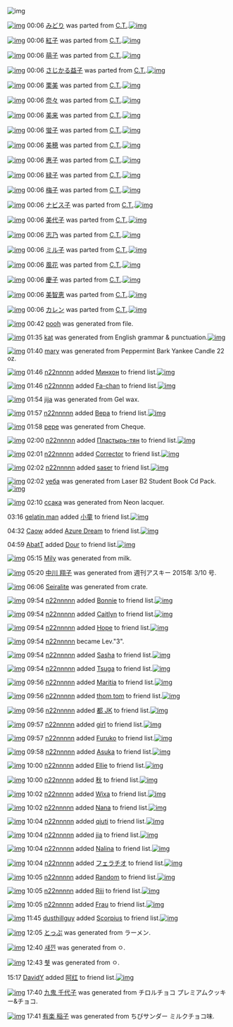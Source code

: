 ![img](http://gdrive-cdn.herokuapp.com/537b65a5bc09f0000721dda7/512px-barcode.png)

[![img](http://www.deviantsart.com/20hnspf.png)](http://www.barcodekanojo.com/kanojo/2834314/%E3%81%BF%E3%81%A9%E3%82%8A) 00:06 [みどり](http://www.barcodekanojo.com/kanojo/2834314/%E3%81%BF%E3%81%A9%E3%82%8A) was parted from [C.T.](http://www.barcodekanojo.com/kanojo/2834314/%E3%81%BF%E3%81%A9%E3%82%8A).[![img](http://www.deviantsart.com/fhrc6a.jpeg)](http://www.barcodekanojo.com/user/272165/C.T.) 

[![img](http://www.deviantsart.com/7n7u42.png)](http://www.barcodekanojo.com/kanojo/2844420/%E7%B4%85%E5%AD%90) 00:06 [紅子](http://www.barcodekanojo.com/kanojo/2844420/%E7%B4%85%E5%AD%90) was parted from [C.T.](http://www.barcodekanojo.com/kanojo/2844420/%E7%B4%85%E5%AD%90).[![img](http://www.deviantsart.com/fhrc6a.jpeg)](http://www.barcodekanojo.com/user/272165/C.T.) 

[![img](http://www.deviantsart.com/37m5gll.png)](http://www.barcodekanojo.com/kanojo/2865604/%E8%90%8C%E5%AD%90) 00:06 [萌子](http://www.barcodekanojo.com/kanojo/2865604/%E8%90%8C%E5%AD%90) was parted from [C.T.](http://www.barcodekanojo.com/kanojo/2865604/%E8%90%8C%E5%AD%90).[![img](http://www.deviantsart.com/fhrc6a.jpeg)](http://www.barcodekanojo.com/user/272165/C.T.) 

[![img](http://www.deviantsart.com/37u0hgg.png)](http://www.barcodekanojo.com/kanojo/205692/%E3%81%95%E3%81%98%E3%81%8B%E3%82%8B%E7%9B%8A%E5%AD%90) 00:06 [さじかる益子](http://www.barcodekanojo.com/kanojo/205692/%E3%81%95%E3%81%98%E3%81%8B%E3%82%8B%E7%9B%8A%E5%AD%90) was parted from [C.T.](http://www.barcodekanojo.com/kanojo/205692/%E3%81%95%E3%81%98%E3%81%8B%E3%82%8B%E7%9B%8A%E5%AD%90).[![img](http://www.deviantsart.com/fhrc6a.jpeg)](http://www.barcodekanojo.com/user/272165/C.T.) 

[![img](http://www.deviantsart.com/6guiv2.png)](http://www.barcodekanojo.com/kanojo/2885644/%E6%A0%97%E7%BE%8E) 00:06 [栗美](http://www.barcodekanojo.com/kanojo/2885644/%E6%A0%97%E7%BE%8E) was parted from [C.T.](http://www.barcodekanojo.com/kanojo/2885644/%E6%A0%97%E7%BE%8E).[![img](http://www.deviantsart.com/fhrc6a.jpeg)](http://www.barcodekanojo.com/user/272165/C.T.) 

[![img](http://www.deviantsart.com/3radhgs.png)](http://www.barcodekanojo.com/kanojo/2896462/%E5%A5%88%E3%80%85) 00:06 [奈々](http://www.barcodekanojo.com/kanojo/2896462/%E5%A5%88%E3%80%85) was parted from [C.T.](http://www.barcodekanojo.com/kanojo/2896462/%E5%A5%88%E3%80%85).[![img](http://www.deviantsart.com/fhrc6a.jpeg)](http://www.barcodekanojo.com/user/272165/C.T.) 

[![img](http://www.deviantsart.com/2krgsia.png)](http://www.barcodekanojo.com/kanojo/2899027/%E7%BE%8E%E6%9D%A5) 00:06 [美来](http://www.barcodekanojo.com/kanojo/2899027/%E7%BE%8E%E6%9D%A5) was parted from [C.T.](http://www.barcodekanojo.com/kanojo/2899027/%E7%BE%8E%E6%9D%A5).[![img](http://www.deviantsart.com/fhrc6a.jpeg)](http://www.barcodekanojo.com/user/272165/C.T.) 

[![img](http://www.deviantsart.com/h2l66l.png)](http://www.barcodekanojo.com/kanojo/2692113/%E8%9B%8D%E5%AD%90) 00:06 [蛍子](http://www.barcodekanojo.com/kanojo/2692113/%E8%9B%8D%E5%AD%90) was parted from [C.T.](http://www.barcodekanojo.com/kanojo/2692113/%E8%9B%8D%E5%AD%90).[![img](http://www.deviantsart.com/fhrc6a.jpeg)](http://www.barcodekanojo.com/user/272165/C.T.) 

[![img](http://www.deviantsart.com/25ec6a9.png)](http://www.barcodekanojo.com/kanojo/2913964/%E7%BE%8E%E7%A9%82) 00:06 [美穂](http://www.barcodekanojo.com/kanojo/2913964/%E7%BE%8E%E7%A9%82) was parted from [C.T.](http://www.barcodekanojo.com/kanojo/2913964/%E7%BE%8E%E7%A9%82).[![img](http://www.deviantsart.com/fhrc6a.jpeg)](http://www.barcodekanojo.com/user/272165/C.T.) 

[![img](http://www.deviantsart.com/10um64k.png)](http://www.barcodekanojo.com/kanojo/2718234/%E6%83%A0%E5%AD%90) 00:06 [惠子](http://www.barcodekanojo.com/kanojo/2718234/%E6%83%A0%E5%AD%90) was parted from [C.T.](http://www.barcodekanojo.com/kanojo/2718234/%E6%83%A0%E5%AD%90).[![img](http://www.deviantsart.com/fhrc6a.jpeg)](http://www.barcodekanojo.com/user/272165/C.T.) 

[![img](http://www.deviantsart.com/mlj41u.png)](http://www.barcodekanojo.com/kanojo/2710257/%E7%B7%91%E5%AD%90) 00:06 [緑子](http://www.barcodekanojo.com/kanojo/2710257/%E7%B7%91%E5%AD%90) was parted from [C.T.](http://www.barcodekanojo.com/kanojo/2710257/%E7%B7%91%E5%AD%90).[![img](http://www.deviantsart.com/fhrc6a.jpeg)](http://www.barcodekanojo.com/user/272165/C.T.) 

[![img](http://www.deviantsart.com/flinm9.png)](http://www.barcodekanojo.com/kanojo/2665588/%E6%A2%85%E5%AD%90) 00:06 [梅子](http://www.barcodekanojo.com/kanojo/2665588/%E6%A2%85%E5%AD%90) was parted from [C.T.](http://www.barcodekanojo.com/kanojo/2665588/%E6%A2%85%E5%AD%90).[![img](http://www.deviantsart.com/fhrc6a.jpeg)](http://www.barcodekanojo.com/user/272165/C.T.) 

[![img](http://www.deviantsart.com/12p0ae7.png)](http://www.barcodekanojo.com/kanojo/21505/%E3%83%8A%E3%83%93%E3%82%B9%E5%AD%90) 00:06 [ナビス子](http://www.barcodekanojo.com/kanojo/21505/%E3%83%8A%E3%83%93%E3%82%B9%E5%AD%90) was parted from [C.T.](http://www.barcodekanojo.com/kanojo/21505/%E3%83%8A%E3%83%93%E3%82%B9%E5%AD%90).[![img](http://www.deviantsart.com/fhrc6a.jpeg)](http://www.barcodekanojo.com/user/272165/C.T.) 

[![img](http://www.deviantsart.com/3741nh0.png)](http://www.barcodekanojo.com/kanojo/2559702/%E7%BE%8E%E4%BB%A3%E5%AD%90) 00:06 [美代子](http://www.barcodekanojo.com/kanojo/2559702/%E7%BE%8E%E4%BB%A3%E5%AD%90) was parted from [C.T.](http://www.barcodekanojo.com/kanojo/2559702/%E7%BE%8E%E4%BB%A3%E5%AD%90).[![img](http://www.deviantsart.com/fhrc6a.jpeg)](http://www.barcodekanojo.com/user/272165/C.T.) 

[![img](http://www.deviantsart.com/1562n6k.png)](http://www.barcodekanojo.com/kanojo/2844484/%E5%BF%97%E4%B9%83) 00:06 [志乃](http://www.barcodekanojo.com/kanojo/2844484/%E5%BF%97%E4%B9%83) was parted from [C.T.](http://www.barcodekanojo.com/kanojo/2844484/%E5%BF%97%E4%B9%83).[![img](http://www.deviantsart.com/fhrc6a.jpeg)](http://www.barcodekanojo.com/user/272165/C.T.) 

[![img](http://www.deviantsart.com/34rhr0a.png)](http://www.barcodekanojo.com/kanojo/2831496/%E3%83%9F%E3%83%AB%E5%AD%90) 00:06 [ミル子](http://www.barcodekanojo.com/kanojo/2831496/%E3%83%9F%E3%83%AB%E5%AD%90) was parted from [C.T.](http://www.barcodekanojo.com/kanojo/2831496/%E3%83%9F%E3%83%AB%E5%AD%90).[![img](http://www.deviantsart.com/fhrc6a.jpeg)](http://www.barcodekanojo.com/user/272165/C.T.) 

[![img](http://www.deviantsart.com/5k242d.png)](http://www.barcodekanojo.com/kanojo/2825427/%E9%A2%A8%E8%8A%B1) 00:06 [風花](http://www.barcodekanojo.com/kanojo/2825427/%E9%A2%A8%E8%8A%B1) was parted from [C.T.](http://www.barcodekanojo.com/kanojo/2825427/%E9%A2%A8%E8%8A%B1).[![img](http://www.deviantsart.com/fhrc6a.jpeg)](http://www.barcodekanojo.com/user/272165/C.T.) 

[![img](http://www.deviantsart.com/hpla1q.png)](http://www.barcodekanojo.com/kanojo/2822014/%E6%85%B6%E5%AD%90) 00:06 [慶子](http://www.barcodekanojo.com/kanojo/2822014/%E6%85%B6%E5%AD%90) was parted from [C.T.](http://www.barcodekanojo.com/kanojo/2822014/%E6%85%B6%E5%AD%90).[![img](http://www.deviantsart.com/fhrc6a.jpeg)](http://www.barcodekanojo.com/user/272165/C.T.) 

[![img](http://www.deviantsart.com/3se0l7h.png)](http://www.barcodekanojo.com/kanojo/2522498/%E7%BE%8E%E6%99%BA%E6%81%B5) 00:06 [美智恵](http://www.barcodekanojo.com/kanojo/2522498/%E7%BE%8E%E6%99%BA%E6%81%B5) was parted from [C.T.](http://www.barcodekanojo.com/kanojo/2522498/%E7%BE%8E%E6%99%BA%E6%81%B5).[![img](http://www.deviantsart.com/fhrc6a.jpeg)](http://www.barcodekanojo.com/user/272165/C.T.) 

[![img](http://www.deviantsart.com/3ul1jna.png)](http://www.barcodekanojo.com/kanojo/2365663/%E3%82%AB%E3%83%AC%E3%83%B3) 00:06 [カレン](http://www.barcodekanojo.com/kanojo/2365663/%E3%82%AB%E3%83%AC%E3%83%B3) was parted from [C.T.](http://www.barcodekanojo.com/kanojo/2365663/%E3%82%AB%E3%83%AC%E3%83%B3).[![img](http://www.deviantsart.com/fhrc6a.jpeg)](http://www.barcodekanojo.com/user/272165/C.T.) 

[![img](http://www.deviantsart.com/1fglml3.png)](http://www.barcodekanojo.com/kanojo/3193027/pooh) 00:42 [pooh](http://www.barcodekanojo.com/kanojo/3193027/pooh) was generated from file.

[![img](http://www.deviantsart.com/1in5hta.png)](http://www.barcodekanojo.com/kanojo/3193028/kat) 01:35 [kat](http://www.barcodekanojo.com/kanojo/3193028/kat) was generated from English grammar &amp; punctuation.[![img](http://www.deviantsart.com/1905ro3.jpeg)](http://www.barcodekanojo.com/product_images/barcode/6018611/1424882057/50x50xEnglish,P20grammar,P20,P26,P20punctuation.jpg,qw=88,ah=88.pagespeed.ic.uLjzq01Zf5.jpg) 

[![img](http://www.deviantsart.com/2d43pc9.png)](http://www.barcodekanojo.com/kanojo/3193029/mary) 01:40 [mary](http://www.barcodekanojo.com/kanojo/3193029/mary) was generated from Peppermint Bark Yankee Candle 22 oz.

[![img](http://www.deviantsart.com/r7fcp0.jpeg)](http://www.barcodekanojo.com/user/419331/n22nnnnn) 01:46 [n22nnnnn](http://www.barcodekanojo.com/user/419331/n22nnnnn) added [Минхон](http://www.barcodekanojo.com/kanojo/2836970/%D0%9C%D0%B8%D0%BD%D1%85%D0%BE%D0%BD) to friend list.[![img](http://www.deviantsart.com/2e85agp.png)](http://www.barcodekanojo.com/kanojo/2836970/%D0%9C%D0%B8%D0%BD%D1%85%D0%BE%D0%BD) 

[![img](http://www.deviantsart.com/r7fcp0.jpeg)](http://www.barcodekanojo.com/user/419331/n22nnnnn) 01:46 [n22nnnnn](http://www.barcodekanojo.com/user/419331/n22nnnnn) added [Fa-chan](http://www.barcodekanojo.com/kanojo/2622924/Fa-chan) to friend list.[![img](http://www.deviantsart.com/2r7o9uo.png)](http://www.barcodekanojo.com/kanojo/2622924/Fa-chan) 

[![img](http://www.deviantsart.com/3t19q7d.png)](http://www.barcodekanojo.com/kanojo/3193030/jija) 01:54 [jija](http://www.barcodekanojo.com/kanojo/3193030/jija) was generated from Gel wax.

[![img](http://www.deviantsart.com/r7fcp0.jpeg)](http://www.barcodekanojo.com/user/419331/n22nnnnn) 01:57 [n22nnnnn](http://www.barcodekanojo.com/user/419331/n22nnnnn) added [Вера](http://www.barcodekanojo.com/kanojo/2555299/%D0%92%D0%B5%D1%80%D0%B0) to friend list.[![img](http://www.deviantsart.com/l846i6.png)](http://www.barcodekanojo.com/kanojo/2555299/%D0%92%D0%B5%D1%80%D0%B0) 

[![img](http://www.deviantsart.com/1n90nna.png)](http://www.barcodekanojo.com/kanojo/3193031/pepe) 01:58 [pepe](http://www.barcodekanojo.com/kanojo/3193031/pepe) was generated from Cheque.

[![img](http://www.deviantsart.com/r7fcp0.jpeg)](http://www.barcodekanojo.com/user/419331/n22nnnnn) 02:00 [n22nnnnn](http://www.barcodekanojo.com/user/419331/n22nnnnn) added [Пластырь-тян](http://www.barcodekanojo.com/kanojo/2578366/%D0%9F%D0%BB%D0%B0%D1%81%D1%82%D1%8B%D1%80%D1%8C-%D1%82%D1%8F%D0%BD) to friend list.[![img](http://www.deviantsart.com/2ctuk8s.png)](http://www.barcodekanojo.com/kanojo/2578366/%D0%9F%D0%BB%D0%B0%D1%81%D1%82%D1%8B%D1%80%D1%8C-%D1%82%D1%8F%D0%BD) 

[![img](http://www.deviantsart.com/r7fcp0.jpeg)](http://www.barcodekanojo.com/user/419331/n22nnnnn) 02:01 [n22nnnnn](http://www.barcodekanojo.com/user/419331/n22nnnnn) added [Corrector](http://www.barcodekanojo.com/kanojo/3117988/Corrector) to friend list.[![img](http://www.deviantsart.com/3d00k2c.png)](http://www.barcodekanojo.com/kanojo/3117988/Corrector) 

[![img](http://www.deviantsart.com/r7fcp0.jpeg)](http://www.barcodekanojo.com/user/419331/n22nnnnn) 02:02 [n22nnnnn](http://www.barcodekanojo.com/user/419331/n22nnnnn) added [saser](http://www.barcodekanojo.com/kanojo/3193011/saser) to friend list.[![img](http://www.deviantsart.com/1mipm5k.png)](http://www.barcodekanojo.com/kanojo/3193011/saser) 

[![img](http://www.deviantsart.com/3bs9m1v.png)](http://www.barcodekanojo.com/kanojo/3193032/%D1%83%D0%B5%D0%B1%D0%B0) 02:02 [уеба](http://www.barcodekanojo.com/kanojo/3193032/%D1%83%D0%B5%D0%B1%D0%B0) was generated from Laser B2 Student Book Cd Pack.[![img](http://www.deviantsart.com/3l1gtga.jpeg)](http://www.barcodekanojo.com/product_images/barcode/6018621/1424883746/Laser%20B2%20Student%20Book%20Cd%20Pack.jpg) 

[![img](http://www.deviantsart.com/2k292af.png)](http://www.barcodekanojo.com/kanojo/3193033/%D1%81%D1%81%D0%B0%D0%BA%D0%B0) 02:10 [ссака](http://www.barcodekanojo.com/kanojo/3193033/%D1%81%D1%81%D0%B0%D0%BA%D0%B0) was generated from Neon lacquer.

03:16 [gelatin man](http://www.barcodekanojo.com/user/500336/gelatin%20man) added [小童](http://www.barcodekanojo.com/kanojo/2528113/%E5%B0%8F%E7%AB%A5) to friend list.[![img](http://www.deviantsart.com/2fjhen0.png)](http://www.barcodekanojo.com/kanojo/2528113/%E5%B0%8F%E7%AB%A5) 

04:32 [Caow](http://www.barcodekanojo.com/user/459545/Caow) added [Azure Dream](http://www.barcodekanojo.com/kanojo/2981984/Azure%20Dream) to friend list.[![img](http://www.deviantsart.com/tf904s.png)](http://www.barcodekanojo.com/kanojo/2981984/Azure%20Dream) 

04:59 [AbatT](http://www.barcodekanojo.com/user/500337/AbatT) added [Dour](http://www.barcodekanojo.com/kanojo/2490604/Dour) to friend list.[![img](http://www.deviantsart.com/374o6tl.png)](http://www.barcodekanojo.com/kanojo/2490604/Dour) 

[![img](http://www.deviantsart.com/1ehdhs4.png)](http://www.barcodekanojo.com/kanojo/3193034/Mily) 05:15 [Mily](http://www.barcodekanojo.com/kanojo/3193034/Mily) was generated from milk.

[![img](http://www.deviantsart.com/vgmva8.png)](http://www.barcodekanojo.com/kanojo/3193035/%E4%B8%AD%E5%B7%9D%20%E7%BF%94%E5%AD%90) 05:20 [中川 翔子](http://www.barcodekanojo.com/kanojo/3193035/%E4%B8%AD%E5%B7%9D%20%E7%BF%94%E5%AD%90) was generated from 週刊アスキー 2015年 3/10 号.

[![img](http://www.deviantsart.com/1sggpqk.png)](http://www.barcodekanojo.com/kanojo/3193036/Seiralite) 06:06 [Seiralite](http://www.barcodekanojo.com/kanojo/3193036/Seiralite) was generated from crate.

[![img](http://www.deviantsart.com/r7fcp0.jpeg)](http://www.barcodekanojo.com/user/419331/n22nnnnn) 09:54 [n22nnnnn](http://www.barcodekanojo.com/user/419331/n22nnnnn) added [Bonnie](http://www.barcodekanojo.com/kanojo/2610566/Bonnie) to friend list.[![img](http://www.deviantsart.com/3lae0i1.png)](http://www.barcodekanojo.com/kanojo/2610566/Bonnie) 

[![img](http://www.deviantsart.com/r7fcp0.jpeg)](http://www.barcodekanojo.com/user/419331/n22nnnnn) 09:54 [n22nnnnn](http://www.barcodekanojo.com/user/419331/n22nnnnn) added [Caitlyn](http://www.barcodekanojo.com/kanojo/2610570/Caitlyn) to friend list.[![img](http://www.deviantsart.com/182gd4o.png)](http://www.barcodekanojo.com/kanojo/2610570/Caitlyn) 

[![img](http://www.deviantsart.com/r7fcp0.jpeg)](http://www.barcodekanojo.com/user/419331/n22nnnnn) 09:54 [n22nnnnn](http://www.barcodekanojo.com/user/419331/n22nnnnn) added [Hope](http://www.barcodekanojo.com/kanojo/3001916/Hope) to friend list.[![img](http://www.deviantsart.com/1br6ve0.png)](http://www.barcodekanojo.com/kanojo/3001916/Hope) 

[![img](http://www.deviantsart.com/r7fcp0.jpeg)](http://www.barcodekanojo.com/user/419331/n22nnnnn) 09:54 [n22nnnnn](http://www.barcodekanojo.com/user/419331/n22nnnnn) became Lev."3".

[![img](http://www.deviantsart.com/r7fcp0.jpeg)](http://www.barcodekanojo.com/user/419331/n22nnnnn) 09:54 [n22nnnnn](http://www.barcodekanojo.com/user/419331/n22nnnnn) added [Sasha](http://www.barcodekanojo.com/kanojo/2610564/Sasha) to friend list.[![img](http://www.deviantsart.com/32sbsag.png)](http://www.barcodekanojo.com/kanojo/2610564/Sasha) 

[![img](http://www.deviantsart.com/r7fcp0.jpeg)](http://www.barcodekanojo.com/user/419331/n22nnnnn) 09:54 [n22nnnnn](http://www.barcodekanojo.com/user/419331/n22nnnnn) added [Tsuga](http://www.barcodekanojo.com/kanojo/2608565/Tsuga) to friend list.[![img](http://www.deviantsart.com/22omka8.png)](http://www.barcodekanojo.com/kanojo/2608565/Tsuga) 

[![img](http://www.deviantsart.com/r7fcp0.jpeg)](http://www.barcodekanojo.com/user/419331/n22nnnnn) 09:56 [n22nnnnn](http://www.barcodekanojo.com/user/419331/n22nnnnn) added [Maritia](http://www.barcodekanojo.com/kanojo/2591761/Maritia) to friend list.[![img](http://www.deviantsart.com/qi2aal.png)](http://www.barcodekanojo.com/kanojo/2591761/Maritia) 

[![img](http://www.deviantsart.com/r7fcp0.jpeg)](http://www.barcodekanojo.com/user/419331/n22nnnnn) 09:56 [n22nnnnn](http://www.barcodekanojo.com/user/419331/n22nnnnn) added [thom tom](http://www.barcodekanojo.com/kanojo/2591775/thom%20tom) to friend list.[![img](http://www.deviantsart.com/82v11t.png)](http://www.barcodekanojo.com/kanojo/2591775/thom%20tom) 

[![img](http://www.deviantsart.com/r7fcp0.jpeg)](http://www.barcodekanojo.com/user/419331/n22nnnnn) 09:56 [n22nnnnn](http://www.barcodekanojo.com/user/419331/n22nnnnn) added [都 JK](http://www.barcodekanojo.com/kanojo/2615611/%E9%83%BD%20JK) to friend list.[![img](http://www.deviantsart.com/3ksjgeh.png)](http://www.barcodekanojo.com/kanojo/2615611/%E9%83%BD%20JK) 

[![img](http://www.deviantsart.com/r7fcp0.jpeg)](http://www.barcodekanojo.com/user/419331/n22nnnnn) 09:57 [n22nnnnn](http://www.barcodekanojo.com/user/419331/n22nnnnn) added [girl](http://www.barcodekanojo.com/kanojo/2868021/girl) to friend list.[![img](http://www.deviantsart.com/saf60r.png)](http://www.barcodekanojo.com/kanojo/2868021/girl) 

[![img](http://www.deviantsart.com/r7fcp0.jpeg)](http://www.barcodekanojo.com/user/419331/n22nnnnn) 09:57 [n22nnnnn](http://www.barcodekanojo.com/user/419331/n22nnnnn) added [Furuko](http://www.barcodekanojo.com/kanojo/2481151/Furuko) to friend list.[![img](http://www.deviantsart.com/15gguvb.png)](http://www.barcodekanojo.com/kanojo/2481151/Furuko) 

[![img](http://www.deviantsart.com/r7fcp0.jpeg)](http://www.barcodekanojo.com/user/419331/n22nnnnn) 09:58 [n22nnnnn](http://www.barcodekanojo.com/user/419331/n22nnnnn) added [Asuka](http://www.barcodekanojo.com/kanojo/2596078/Asuka) to friend list.[![img](http://www.deviantsart.com/m8tkgv.png)](http://www.barcodekanojo.com/kanojo/2596078/Asuka) 

[![img](http://www.deviantsart.com/r7fcp0.jpeg)](http://www.barcodekanojo.com/user/419331/n22nnnnn) 10:00 [n22nnnnn](http://www.barcodekanojo.com/user/419331/n22nnnnn) added [Ellie](http://www.barcodekanojo.com/kanojo/2754241/Ellie) to friend list.[![img](http://www.deviantsart.com/1tmu3om.png)](http://www.barcodekanojo.com/kanojo/2754241/Ellie) 

[![img](http://www.deviantsart.com/r7fcp0.jpeg)](http://www.barcodekanojo.com/user/419331/n22nnnnn) 10:00 [n22nnnnn](http://www.barcodekanojo.com/user/419331/n22nnnnn) added [秋](http://www.barcodekanojo.com/kanojo/1849241/%E7%A7%8B) to friend list.[![img](http://www.deviantsart.com/2hnt14h.png)](http://www.barcodekanojo.com/kanojo/1849241/%E7%A7%8B) 

[![img](http://www.deviantsart.com/r7fcp0.jpeg)](http://www.barcodekanojo.com/user/419331/n22nnnnn) 10:02 [n22nnnnn](http://www.barcodekanojo.com/user/419331/n22nnnnn) added [Wixa](http://www.barcodekanojo.com/kanojo/2505448/Wixa) to friend list.[![img](http://www.deviantsart.com/3f8n0ci.png)](http://www.barcodekanojo.com/kanojo/2505448/Wixa) 

[![img](http://www.deviantsart.com/r7fcp0.jpeg)](http://www.barcodekanojo.com/user/419331/n22nnnnn) 10:02 [n22nnnnn](http://www.barcodekanojo.com/user/419331/n22nnnnn) added [Nana](http://www.barcodekanojo.com/kanojo/1878474/Nana) to friend list.[![img](http://www.deviantsart.com/2ima901.png)](http://www.barcodekanojo.com/kanojo/1878474/Nana) 

[![img](http://www.deviantsart.com/r7fcp0.jpeg)](http://www.barcodekanojo.com/user/419331/n22nnnnn) 10:04 [n22nnnnn](http://www.barcodekanojo.com/user/419331/n22nnnnn) added [qiuti](http://www.barcodekanojo.com/kanojo/2867988/qiuti) to friend list.[![img](http://www.deviantsart.com/3g7fs73.png)](http://www.barcodekanojo.com/kanojo/2867988/qiuti) 

[![img](http://www.deviantsart.com/r7fcp0.jpeg)](http://www.barcodekanojo.com/user/419331/n22nnnnn) 10:04 [n22nnnnn](http://www.barcodekanojo.com/user/419331/n22nnnnn) added [jia](http://www.barcodekanojo.com/kanojo/2762185/jia) to friend list.[![img](http://www.deviantsart.com/3tclcv3.png)](http://www.barcodekanojo.com/kanojo/2762185/jia) 

[![img](http://www.deviantsart.com/r7fcp0.jpeg)](http://www.barcodekanojo.com/user/419331/n22nnnnn) 10:04 [n22nnnnn](http://www.barcodekanojo.com/user/419331/n22nnnnn) added [Nalina](http://www.barcodekanojo.com/kanojo/2602593/Nalina) to friend list.[![img](http://www.deviantsart.com/1lcghpn.png)](http://www.barcodekanojo.com/kanojo/2602593/Nalina) 

[![img](http://www.deviantsart.com/r7fcp0.jpeg)](http://www.barcodekanojo.com/user/419331/n22nnnnn) 10:04 [n22nnnnn](http://www.barcodekanojo.com/user/419331/n22nnnnn) added [フェラチオ](http://www.barcodekanojo.com/kanojo/2774862/%E3%83%95%E3%82%A7%E3%83%A9%E3%83%81%E3%82%AA) to friend list.[![img](http://www.deviantsart.com/kgjp23.png)](http://www.barcodekanojo.com/kanojo/2774862/%E3%83%95%E3%82%A7%E3%83%A9%E3%83%81%E3%82%AA) 

[![img](http://www.deviantsart.com/r7fcp0.jpeg)](http://www.barcodekanojo.com/user/419331/n22nnnnn) 10:05 [n22nnnnn](http://www.barcodekanojo.com/user/419331/n22nnnnn) added [Random](http://www.barcodekanojo.com/kanojo/2591338/Random) to friend list.[![img](http://www.deviantsart.com/3u56em6.png)](http://www.barcodekanojo.com/kanojo/2591338/Random) 

[![img](http://www.deviantsart.com/r7fcp0.jpeg)](http://www.barcodekanojo.com/user/419331/n22nnnnn) 10:05 [n22nnnnn](http://www.barcodekanojo.com/user/419331/n22nnnnn) added [Riii](http://www.barcodekanojo.com/kanojo/2614770/Riii) to friend list.[![img](http://www.deviantsart.com/1lttk3u.png)](http://www.barcodekanojo.com/kanojo/2614770/Riii) 

[![img](http://www.deviantsart.com/r7fcp0.jpeg)](http://www.barcodekanojo.com/user/419331/n22nnnnn) 10:05 [n22nnnnn](http://www.barcodekanojo.com/user/419331/n22nnnnn) added [Frau](http://www.barcodekanojo.com/kanojo/2590049/Frau) to friend list.[![img](http://www.deviantsart.com/188gguj.png)](http://www.barcodekanojo.com/kanojo/2590049/Frau) 

[![img](http://www.deviantsart.com/1qoldpu.jpeg)](http://www.barcodekanojo.com/user/382190/dusthillguy) 11:45 [dusthillguy](http://www.barcodekanojo.com/user/382190/dusthillguy) added [Scorpius](http://www.barcodekanojo.com/kanojo/1832525/Scorpius) to friend list.[![img](http://www.deviantsart.com/9ptau3.png)](http://www.barcodekanojo.com/kanojo/1832525/Scorpius) 

[![img](http://www.deviantsart.com/336hop3.png)](http://www.barcodekanojo.com/kanojo/3193037/%E3%81%A8%E3%81%A3%E3%81%B7) 12:05 [とっぷ](http://www.barcodekanojo.com/kanojo/3193037/%E3%81%A8%E3%81%A3%E3%81%B7) was generated from ラーメン.

[![img](http://www.deviantsart.com/1flp863.png)](http://www.barcodekanojo.com/kanojo/3193038/%EC%84%80%EB%82%80) 12:40 [섀낀](http://www.barcodekanojo.com/kanojo/3193038/%EC%84%80%EB%82%80) was generated from ㅇ.

[![img](http://www.deviantsart.com/9tphtq.png)](http://www.barcodekanojo.com/kanojo/3193039/%EC%B7%9F) 12:43 [췟](http://www.barcodekanojo.com/kanojo/3193039/%EC%B7%9F) was generated from ㅇ.

15:17 [DavidY](http://www.barcodekanojo.com/user/500340/DavidY) added [阿红](http://www.barcodekanojo.com/kanojo/1447766/%E9%98%BF%E7%BA%A2) to friend list.[![img](http://www.deviantsart.com/29viafu.png)](http://www.barcodekanojo.com/kanojo/1447766/%E9%98%BF%E7%BA%A2) 

[![img](http://www.deviantsart.com/3aelmcu.png)](http://www.barcodekanojo.com/kanojo/3193040/%E4%B9%9D%E9%AC%BC%20%E5%8D%83%E4%BB%A3%E5%AD%90) 17:40 [九鬼 千代子](http://www.barcodekanojo.com/kanojo/3193040/%E4%B9%9D%E9%AC%BC%20%E5%8D%83%E4%BB%A3%E5%AD%90) was generated from チロルチョコ プレミアムクッキー&amp;チョコ.

[![img](http://www.deviantsart.com/1l5mshr.png)](http://www.barcodekanojo.com/kanojo/3193041/%E6%9C%89%E6%A5%BD%20%E7%A8%B2%E5%AD%90) 17:41 [有楽 稲子](http://www.barcodekanojo.com/kanojo/3193041/%E6%9C%89%E6%A5%BD%20%E7%A8%B2%E5%AD%90) was generated from ちびサンダー ミルクチョコ味.

